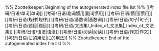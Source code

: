 %% Zoottelkeeper: Beginning of the autogenerated index file list  %%
 [[考研/日语/单词|单词]]
 [[考研/日语/副词惯用|副词惯用]]
 [[考研/日语/惯用|惯用]]
 [[考研/日语/规律|规律]]
 [[考研/日语/基数词|基数词]]
 [[考研/日语/句子|句子]]
 [[考研/日语/题目|题目]]
 [[考研/日语/文法集/_Index_of_文法集|_Index_of_文法集]]
 [[考研/日语/语法|语法]]
 [[考研/日语/阅读|阅读]]
 [[考研/日语/作文|作文]]
 [[考研/日语/に的用法|に的用法]]
%% Zoottelkeeper: End of the autogenerated index file list  %%
